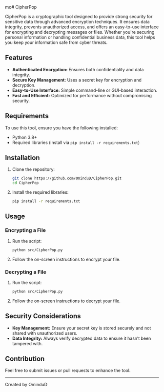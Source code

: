 mo# CipherPop

CipherPop is a cryptographic tool designed to provide strong security for sensitive data through advanced encryption techniques. It ensures data integrity, prevents unauthorized access, and offers an easy-to-use interface for encrypting and decrypting messages or files. Whether you're securing personal information or handling confidential business data, this tool helps you keep your information safe from cyber threats.

## Features

- **Authenticated Encryption:** Ensures both confidentiality and data integrity.
- **Secure Key Management:** Uses a secret key for encryption and decryption.
- **Easy-to-Use Interface:** Simple command-line or GUI-based interaction.
- **Fast and Efficient:** Optimized for performance without compromising security.

## Requirements

To use this tool, ensure you have the following installed:

- Python 3.8+
- Required libraries (install via `pip install -r requirements.txt`)

## Installation

1. Clone the repository:

    ```bash
    git clone https://github.com/OminduD/CipherPop.git
    cd CipherPop
    ```

2. Install the required libraries:

    ```bash
    pip install -r requirements.txt
    ```

## Usage

### Encrypting a File

1. Run the script:

    ```bash
    python src/CipherPop.py
    ```

2. Follow the on-screen instructions to encrypt your file.

### Decrypting a File

1. Run the script:

    ```bash
    python src/CipherPop.py
    ```

2. Follow the on-screen instructions to decrypt your file.

## Security Considerations

- **Key Management:** Ensure your secret key is stored securely and not shared with unauthorized users.
- **Data Integrity:** Always verify decrypted data to ensure it hasn’t been tampered with.

## Contribution

Feel free to submit issues or pull requests to enhance the tool.

---

Created by OminduD
